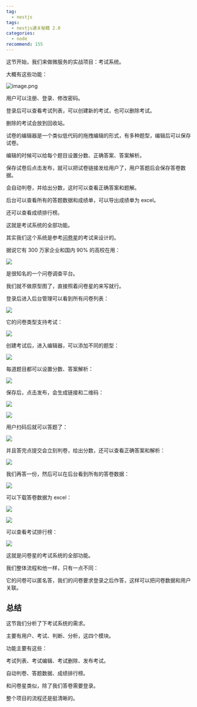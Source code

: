 ```yaml
---
tag:
  - nestjs
tags:
  - nestjs通关秘籍 2.0
categories:
  - node
recommend: 155
---
```


这节开始，我们来做微服务的实战项目：考试系统。

大概有这些功能：

![image.png](/nestjsCheats/image.png-5097.jpg)

用户可以注册、登录、修改密码。

登录后可以查看考试列表，可以创建新的考试，也可以删除考试。

删除的考试会放到回收站。

试卷的编辑器是一个类似低代码的拖拽编辑的形式，有多种题型，编辑后可以保存试卷。

编辑的时候可以给每个题目设置分数、正确答案、答案解析。

保存试卷后点击发布，就可以把试卷链接发给用户了，用户答题后会保存答卷数据。

会自动判卷，并给出分数，这时可以查看正确答案和题解。

后台可以查看所有的答题数据和成绩单，可以导出成绩单为 excel。

还可以查看成绩排行榜。

这就是考试系统的全部功能。

其实我们这个系统是参考[问卷星](https://www.wjx.cn/)的考试来设计的。

据说它有 300 万家企业和国内 90% 的高校在用：

![](/nestjsCheats/image-5098.jpg)

是很知名的一个问卷调查平台。

我们就不做原型图了，直接照着问卷星的来写就行。

登录后进入后台管理可以看到所有问卷列表：

![](/nestjsCheats/image-5099.jpg)

它的问卷类型支持考试：

![](/nestjsCheats/image-5100.jpg)

创建考试后，进入编辑器，可以添加不同的题型：

![](/nestjsCheats/image-5101.jpg)

每道题目都可以设置分数、答案解析：

![](/nestjsCheats/image-5102.jpg)

保存后，点击发布，会生成链接和二维码：

![](/nestjsCheats/image-5103.jpg)

![](/nestjsCheats/image-5104.jpg)

用户扫码后就可以答题了：

![](/nestjsCheats/image-5105.jpg)

并且答完点提交会立刻判卷，给出分数，还可以查看正确答案和解析：

![](/nestjsCheats/image-5106.jpg)

我们再答一份，然后可以在后台看到所有的答卷数据：

![](/nestjsCheats/image-5107.jpg)

可以下载答卷数据为 excel：

![](/nestjsCheats/image-5108.jpg)

![](/nestjsCheats/image-5109.jpg)

可以查看考试排行榜：

![](/nestjsCheats/image-5110.jpg)

这就是问卷星的考试系统的全部功能。

我们整体流程和他一样，只有一点不同：

它的问卷可以匿名答，我们的问卷要求登录之后作答，这样可以把问卷数据和用户关联。

## 总结

这节我们分析了下考试系统的需求。

主要有用户、考试、判断、分析，这四个模块。

功能主要有这些：

考试列表、考试编辑、考试删除、发布考试。

自动判卷、答题数据、成绩排行榜。

和问卷星类似，除了我们答卷需要登录。

整个项目的流程还是挺清晰的。
